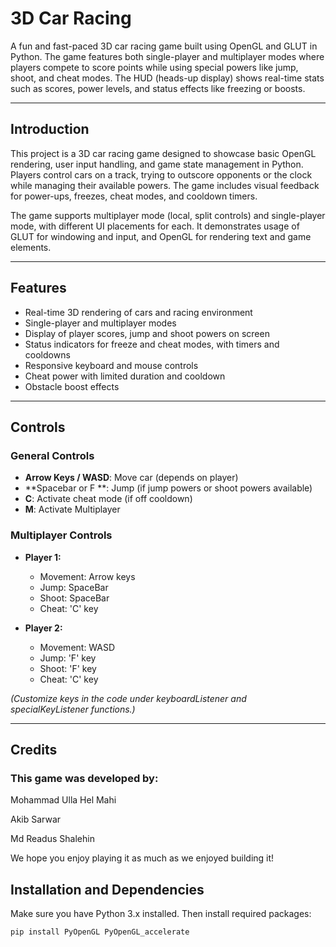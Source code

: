# 3D Car Racing

A fun and fast-paced 3D car racing game built using OpenGL and GLUT in Python. The game features both single-player and multiplayer modes where players compete to score points while using special powers like jump, shoot, and cheat modes. The HUD (heads-up display) shows real-time stats such as scores, power levels, and status effects like freezing or boosts.

---

## Introduction

This project is a 3D car racing game designed to showcase basic OpenGL rendering, user input handling, and game state management in Python. Players control cars on a track, trying to outscore opponents or the clock while managing their available powers. The game includes visual feedback for power-ups, freezes, cheat modes, and cooldown timers.

The game supports multiplayer mode (local, split controls) and single-player mode, with different UI placements for each. It demonstrates usage of GLUT for windowing and input, and OpenGL for rendering text and game elements.

---

## Features

- Real-time 3D rendering of cars and racing environment  
- Single-player and multiplayer modes  
- Display of player scores, jump and shoot powers on screen  
- Status indicators for freeze and cheat modes, with timers and cooldowns  
- Responsive keyboard and mouse controls  
- Cheat power with limited duration and cooldown  
- Obstacle boost effects

---

## Controls

### General Controls

- **Arrow Keys / WASD**: Move car (depends on player)  
- **Spacebar or F **: Jump (if jump powers or shoot powers available)  
- **C**: Activate cheat mode (if off cooldown)
- **M**: Activate Multiplayer

### Multiplayer Controls

- **Player 1:**  
  - Movement: Arrow keys  
  - Jump: SpaceBar  
  - Shoot: SpaceBar 
  - Cheat: 'C' key  

- **Player 2:**  
  - Movement: WASD  
  - Jump: 'F' key 
  - Shoot: 'F' key  
  - Cheat: 'C' key  

*(Customize keys in the code under keyboardListener and specialKeyListener functions.)*

---

## Credits

### This game was developed by:

Mohammad Ulla Hel Mahi

Akib Sarwar

Md Readus Shalehin

We hope you enjoy playing it as much as we enjoyed building it!

## Installation and Dependencies

Make sure you have Python 3.x installed. Then install required packages:

```bash
pip install PyOpenGL PyOpenGL_accelerate


